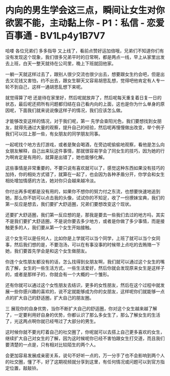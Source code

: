 # 内向的男生学会这三点，瞬间让女生对你欲罢不能，主动黏上你 - P1：私信 - 恋爱百事通 - BV1Lp4y1B7V7

哈喽 各位兄弟们 多多指导 又上线了，看前点赞好运加倍哦，兄弟们不知道你们有没有发现这个现象，我们很多兄弟平时的日常啊，都是两点一线，早上从家里出发去上班，白天一整天就待在公司里，晚上下班就回他家。

一躺一天就这样过去了，跟别人很少交流也很少出去，想要跟女生约会吧，但是出去又花钱又害怕，约不出去，跟女生聊天又容易胡思乱想，觉得吧他肯定有人专一轮不到自己，这样一通胡思乱想下来呢。

就觉得算了吧 还是待在家里好，然后呢就放弃了，然后呢每天重复着日复一日的状态，最后呢还把所有问题都归结在自己看内向的上面，这也是你为什么单身的原因呢，下面我们就来说说像这样子的情况，我们应该怎么做。

才能够改变这样的情况，对于我们呢，第一 先学会查阳光色，我们要想找到女朋友，就得先通过大量的观察，提升自己的经验，然后呢再慢慢做出改变，举个例子 我们可以拉上那一些，有女朋友的同学朋友同事。

一起呢找个地方去打游戏，或者是聚会喝酒，在旁边呢偷偷地观察，看他是怎么向女朋友解释，自己出来玩这件事情，那就很容易学会了同女生的技巧，因为她的行为啊肯定是有用的，就算是出错了，她也能够化解。

这些事情是非常重要的，不要只说有喜欢就可以了，感觉这种东西如果没有技巧的加持，你的相处方式错了，就算在一起了，也会因为各种矛盾分开，你学会和女生相处增加情感的方法，她对你只会越来越冷淡。

你付出再多呢都是没有用的，如果你不想你的努力付之东流，也想要快速地追到她，那么你不妨可以点击我的头像，试试你的不知足，收了一份撩妹宝典，我们的第一反应是想去，我们要扩大舒适圈，兄弟们要想改变这个现状。

还要扩大舒适圈，我们第一反应想的是，那我是要去一些我们去过的地方吗，其实不是我们要扩大舒适圈，不是说你要去多少地方，或者是你做了多少事情，而是接触更多的人，我们要从第一个女生开始接触。

这个女生可以是任何人，比如你是上学就可以当个同学，上班了就可以当个女同事，然后我们想的是，不要泡汤，可以在有事没事的时候带上点吃的去贿赂一下她，我们要首先学会是和这个女生做朋友。

你连个女性朋友都没有的话，怎么找得到女朋友啊，我们就可以通过这个女生的嘴去了解，女生的一些生活方式，一些生活爱好，然后你就会发现原来女生是这样子的，或者是那样子的，你就会有一个大概的一个雏形。

还有你就可以通过这个女性朋友去结识，更多的女性朋友，然后在这个过程中就发展一些你感兴趣的喜欢的，说不定就能够成为你的女朋友，这样呢你们就能够一点点的扩大自己的舒适圈，扩大自己的朋友圈。

三 展现你的自身优势，当你不断扩大自己的舒适圈，你对这个女生越来越了解了，一定要利用好自身的优势，你都认识了那么多女生了，那么了解女生的生活了，光这两点啊你就已经甩过了大部分的男生。

这时候你就不要光盯着自己的社交圈了，你呢就可以去搭上自己更多喜欢的女生，继续扩大自己对女生的了解，因为这时候呢你已经不害怕跟女生打交道，而且我们要清楚的一点是，只有相对比较陌生的两个人。

会更加容易发展成亲密关系，说句不好听一点的，万一分手了也不会影响到两个人的社交圈，懂了不，好了这期视频就分享到这里，有任何情况或问题可以到官方指定位置，敲敲铃。

